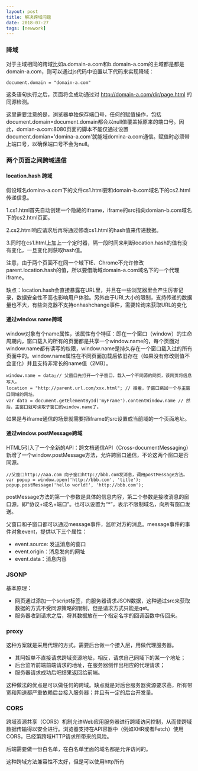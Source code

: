 ```yaml
---
layout: post
title: 解决跨域问题
date: 2018-07-27
tags: [newwork]
---
```


### 降域

对于主域相同的跨域比如a.domain-a.com和b.domain-a.com的主域都是都是domain-a.com，则可以通过js代码中设置以下代码来实现降域：

    document.domain = "domain-a.com"

这条语句执行之后，页面将会成功通过对       http://domain-a.com/dir/page.html 的同源检测。

这里需要注意的是，浏览器单独保存端口号，任何的赋值操作，包括document.domain=document.domain都会以null值覆盖掉原来的端口号。因此，domian-a.com:8080页面的脚本不能仅通过设置document.domian='domina-a.com'就能域domina-a.com通信。赋值时必须带上端口号，以确保端口号不会为null。


### 两个页面之间跨域通信

#### location.hash 跨域

假设域名domina-a.com下的文件cs1.html要和domain-b.com域名下的cs2.html传递信息。

1.cs1.html首先自动创建一个隐藏的iframe，iframe的src指向domian-b.com域名下的cs2.html页面。

2.cs2.html响应请求后再将通过修改cs1.html的hash值来传递数据。

3.同时在cs1.html上加上一个定时器，隔一段时间来判断location.hash的值有没有变化，一旦变化则获取hash值。

注意，由于两个页面不在同一个域下IE、Chrome不允许修改parent.location.hash的值，所以要借助域domain-a.com域名下的一个代理iframe。

缺点：location.hash会直接暴露在URL里，并且在一些浏览器里会产生厉害记录，数据安全性不高也影响用户体验。另外由于URL大小的限制，支持传递的数据量也不大，有些浏览器不支持onhashchange事件，需要轮询来获取URL的变化

#### 通过window.name跨域

window对象有个name属性，该属性有个特征：即在一个窗口（window）的生命周期内，窗口载入的所有的页面都是共享一个window.name的，每个页面对window.name都有读写的权限，window.name是持久存在一个窗口载入过的所有页面中的。window.name属性在不同页面加载后依旧存在（如果没有修改则值不会变化）并且支持非常长的name值（2MB）。

    window.name = data;// 父窗口先打开一个子窗口，载入一个不同源的网页，该网页将信息写入。
    location = "http://parent.url.com/xxx.html"; // 接着，子窗口跳回一个与主窗口同域的网址。
    var data = document.getElementById('myFrame').contentWindow.name // 然后，主窗口就可读取子窗口的window.name了。

如果是与iframe通信的场景就需要把iframe的src设置成当前域的一个页面地址。

#### 通过window.postMessage跨域

HTML5引入了一个全新的API：跨文档通信API（Cross-documentMessaging）新增了一个window.postMessage方法，允许跨窗口通信，不论这两个窗口是否同源。

    //父窗口http://aaa.com 向子窗口http://bbb.com发消息，调用postMessage方法。
    var popup = window.open('http://bbb.com', 'title');
    popup.postMessage('hello world!', 'http://bbb.com');

postMessage方法的第一个参数是具体的信息内容，第二个参数是接收消息的窗口源，即“协议+域名+端口”。也可以设置为“*”，表示不限制域名，向所有窗口发送。

父窗口和子窗口都可以通过message事件，监听对方的消息。message事件的事件对象event，提供以下三个属性：

- event.source: 发送消息的窗口
- event.origin：消息发向的网址
- event.data：消息内容

### JSONP

基本原理：

- 网页通过添加一个script标签，向服务器请求JSON数据，这种通过src来获取数据的方式不受同源策略的限制，但是请求方式只能是get。
- 服务器收到请求之后，将其数据放在一个指定名字的回调函数中传回来。

### proxy

这种方案就是采用代理的方式。需要后台做一个接入层，用做代理服务器。

- 其阿奴单不直接请求跨域资源地址，相反，请求自己同域下的某一个地址；
- 后台监听前端前端请求的地址，在服务器侧作出相应的代理请求；
- 服务器请求成功后吧结果返回给前端。

这种做法的优点是可以做任何的跨域。缺点就是对后台服务器资源要求高，所有带宽和网速都严重依赖后台接入服务器；并且有一定的后台开发量。

### CORS 

跨域资源共享（CORS）机制允许Web应用服务器进行跨域访问控制，从而使跨域数据传输得以安全进行。浏览器支持在API容器中（例如XHR或者Fetch）使用CORS，已经第跨域HTTP请求所带来的风险。

后端需要做一份白名单，在白名单里面的域名都是允许访问的。

这种跨域方法兼容性不太好，但是可以使用http所有